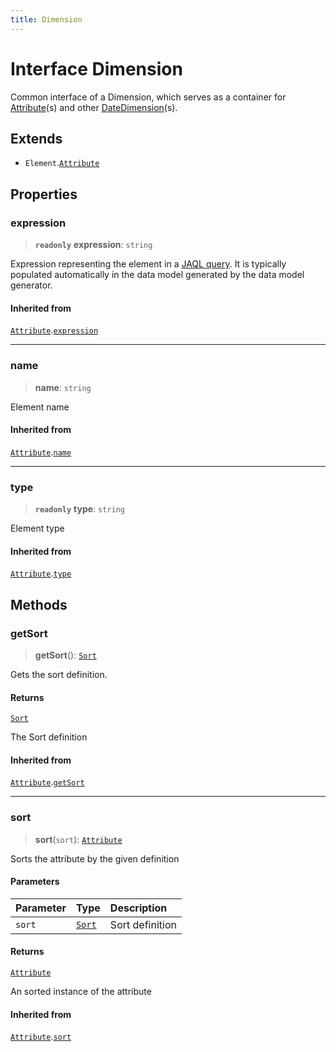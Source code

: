 ```yaml
---
title: Dimension
---
```


# Interface Dimension

Common interface of a Dimension, which serves as a container for [Attribute](interface.Attribute.md)(s)
and other [DateDimension](interface.DateDimension.md)(s).

## Extends

- `Element`.[`Attribute`](interface.Attribute.md)

## Properties

### expression

> **`readonly`** **expression**: `string`

Expression representing the element in a [JAQL query](https://sisense.dev/guides/querying/useJaql/).
It is typically populated automatically in the data model generated by the data model generator.

#### Inherited from

[`Attribute`](interface.Attribute.md).[`expression`](interface.Attribute.md#expression)

***

### name

> **name**: `string`

Element name

#### Inherited from

[`Attribute`](interface.Attribute.md).[`name`](interface.Attribute.md#name)

***

### type

> **`readonly`** **type**: `string`

Element type

#### Inherited from

[`Attribute`](interface.Attribute.md).[`type`](interface.Attribute.md#type)

## Methods

### getSort

> **getSort**(): [`Sort`](../enumerations/enumeration.Sort.md)

Gets the sort definition.

#### Returns

[`Sort`](../enumerations/enumeration.Sort.md)

The Sort definition

#### Inherited from

[`Attribute`](interface.Attribute.md).[`getSort`](interface.Attribute.md#getsort)

***

### sort

> **sort**(`sort`): [`Attribute`](interface.Attribute.md)

Sorts the attribute by the given definition

#### Parameters

| Parameter | Type | Description |
| :------ | :------ | :------ |
| `sort` | [`Sort`](../enumerations/enumeration.Sort.md) | Sort definition |

#### Returns

[`Attribute`](interface.Attribute.md)

An sorted instance of the attribute

#### Inherited from

[`Attribute`](interface.Attribute.md).[`sort`](interface.Attribute.md#sort)
